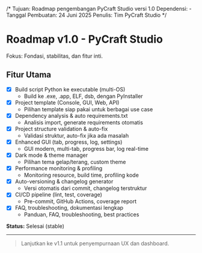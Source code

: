 /*
Tujuan: Roadmap pengembangan PyCraft Studio versi 1.0
Dependensi: -
Tanggal Pembuatan: 24 Juni 2025
Penulis: Tim PyCraft Studio
*/
# Roadmap v1.0 - PyCraft Studio

Fokus: Fondasi, stabilitas, dan fitur inti.

## Fitur Utama
- [x] Build script Python ke executable (multi-OS)
    - Build ke .exe, .app, ELF, dsb, dengan PyInstaller
- [x] Project template (Console, GUI, Web, API)
    - Pilihan template siap pakai untuk berbagai use case
- [x] Dependency analysis & auto requirements.txt
    - Analisis import, generate requirements otomatis
- [x] Project structure validation & auto-fix
    - Validasi struktur, auto-fix jika ada masalah
- [x] Enhanced GUI (tab, progress, log, settings)
    - GUI modern, multi-tab, progress bar, log real-time
- [x] Dark mode & theme manager
    - Pilihan tema gelap/terang, custom theme
- [x] Performance monitoring & profiling
    - Monitoring resource, build time, profiling kode
- [x] Auto-versioning & changelog generator
    - Versi otomatis dari commit, changelog terstruktur
- [x] CI/CD pipeline (lint, test, coverage)
    - Pre-commit, GitHub Actions, coverage report
- [x] FAQ, troubleshooting, dokumentasi lengkap
    - Panduan, FAQ, troubleshooting, best practices

**Status:** Selesai (stable)

---

> Lanjutkan ke v1.1 untuk penyempurnaan UX dan dashboard.
